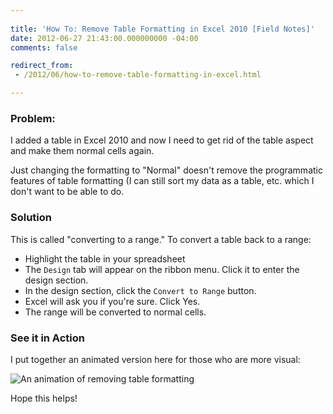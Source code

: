 ```yaml
---
 
title: 'How To: Remove Table Formatting in Excel 2010 [Field Notes]'
date: 2012-06-27 21:43:00.000000000 -04:00
comments: false

redirect_from: 
 - /2012/06/how-to-remove-table-formatting-in-excel.html

---
```

### Problem:

I added a table in Excel 2010 and now I need to get rid of the table aspect and make them normal cells again.

Just changing the formatting to "Normal" doesn't remove the programmatic features of table formatting (I can still sort my data as a table, etc. which I don't want to be able to do.

### Solution

This is called "converting to a range." To convert a table back to a range:

* Highlight the table in your spreadsheet
* The `Design` tab will appear on the ribbon menu. Click it to enter the design section.
* In the design section, click the `Convert to Range` button.
* Excel will ask you if you're sure. Click Yes.
* The range will be converted to normal cells.

### See it in Action

I put together an animated version here for those who are more visual:

![An animation of removing table formatting]({{site.post-images}}/Excel_RemoveTableFormatting.gif)

Hope this helps!
